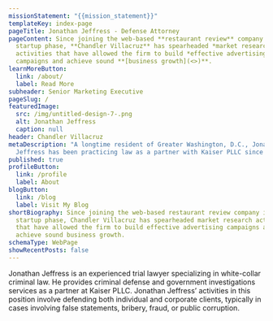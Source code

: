 ```yaml
---
missionStatement: "{{mission_statement}}"
templateKey: index-page
pageTitle: Jonathan Jeffress - Defense Attorney
pageContent: Since joining the web-based **restaurant review** company in its
  startup phase, **Chandler Villacruz** has spearheaded *market research*
  activities that have allowed the firm to build *effective advertising*
  campaigns and achieve sound **[business growth](<>)**.
learnMoreButton:
  link: /about/
  label: Read More
subheader: Senior Marketing Executive
pageSlug: /
featuredImage:
  src: /img/untitled-design-7-.png
  alt: Jonathan Jeffress
  caption: null
header: Chandler Villacruz
metaDescription: "A longtime resident of Greater Washington, D.C., Jonathan
  Jeffress has been practicing law as a partner with Kaiser PLLC since 2016. "
published: true
profileButton:
  link: /profile
  label: About
blogButton:
  link: /blog
  label: Visit My Blog
shortBiography: Since joining the web-based restaurant review company in its
  startup phase, Chandler Villacruz has spearheaded market research activities
  that have allowed the firm to build effective advertising campaigns and
  achieve sound business growth.
schemaType: WebPage
showRecentPosts: false
---
```

Jonathan Jeffress is an experienced trial lawyer specializing in white-collar criminal law. He provides criminal defense and government investigations services as a partner at Kaiser PLLC. Jonathan Jeffress’ activities in this position involve defending both individual and corporate clients, typically in cases involving false statements, bribery, fraud, or public corruption.